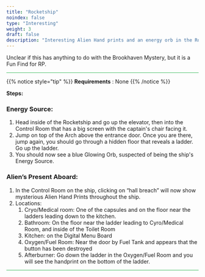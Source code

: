 ```yaml
---
title: "Rocketship"
noindex: false
type: "Interesting"
weight: 3
draft: false
description: "Interesting Alien Hand prints and an energy orb in the Rocket RP house."
---
```


Unclear if this has anything to do with the Brookhaven Mystery, but it is a Fun Find for RP.

<hr style="background-color: #28b44c" size=8>

{{% notice style="tip" %}}
**Requirements** : None
{{% /notice %}}

**Steps:**

### Energy Source:

1. Head inside of the Rocketship and go up the elevator, then into the Control Room that has a big screen with the captain's chair facing it.
1. Jump on top of the Arch above the entrance door. Once you are there, jump again, you should go through a hidden floor that reveals a ladder. Go up the ladder.
1. You should now see a blue Glowing Orb, suspected of being the ship's Energy Source.

### Alien’s Present Aboard:

1. In the Control Room on the ship, clicking on “hall breach” will now show mysterious Alien Hand Prints throughout the ship.
1. Locations: 
    1. Cryo/Medical room: One of the capsules and on the floor near the ladders leading down to the kitchen.
    1. Bathroom: On the floor near the ladder leading to Cyro/Medical Room, and inside of the Toilet Room
    1. Kitchen: on the Digital Menu Board
    1. Oxygen/Fuel Room: Near the door by Fuel Tank and appears that the button has been destroyed
    1. Afterburner: Go down the ladder in the Oxygen/Fuel Room and you will see the handprint on the bottom of the ladder.

<hr style="background-color: #28b44c" size=8>